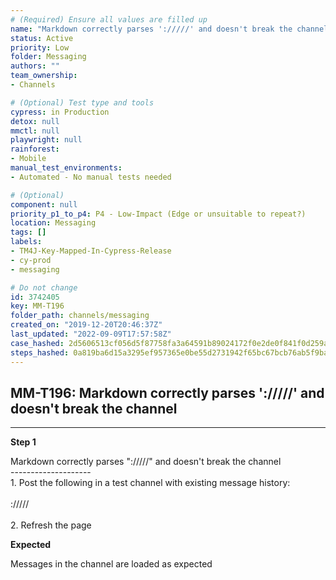```yaml
---
# (Required) Ensure all values are filled up
name: "Markdown correctly parses '://///' and doesn't break the channel"
status: Active
priority: Low
folder: Messaging
authors: ""
team_ownership: 
- Channels

# (Optional) Test type and tools
cypress: in Production
detox: null
mmctl: null
playwright: null
rainforest: 
- Mobile
manual_test_environments: 
- Automated - No manual tests needed

# (Optional)
component: null
priority_p1_to_p4: P4 - Low-Impact (Edge or unsuitable to repeat?)
location: Messaging
tags: []
labels: 
- TM4J-Key-Mapped-In-Cypress-Release
- cy-prod
- messaging

# Do not change
id: 3742405
key: MM-T196
folder_path: channels/messaging
created_on: "2019-12-20T20:46:37Z"
last_updated: "2022-09-09T17:57:58Z"
case_hashed: 2d5606513cf056d5f87758fa3a64591b89024172f0e2de0f841f0d259abfe8cdc0f3f5c7cf1bfda4fcdd86f8c4385f2f
steps_hashed: 0a819ba6d15a3295ef957365e0be55d2731942f65bc67bcb76ab5f9ba30a82627c15ca1722cb2a216b4dd35020b62cd2
---
```


## MM-T196: Markdown correctly parses '://///' and doesn't break the channel

---

**Step 1**

Markdown correctly parses "://///" and doesn't break the channel\
\--------------------\
1\. Post the following in a test channel with existing message history:\
\
://///\
\
2\. Refresh the page

**Expected**

Messages in the channel are loaded as expected
